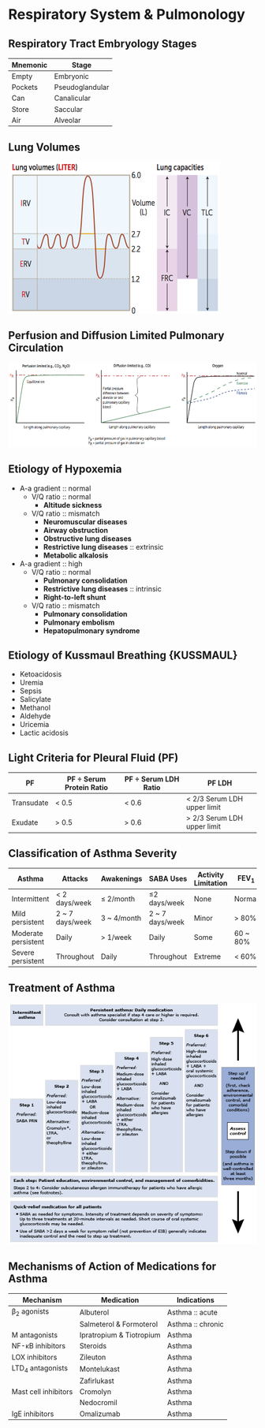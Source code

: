 # Respiratory System & Pulmonology

## Respiratory Tract Embryology Stages

|Mnemonic|Stage|
|-|-|
|Empty|Embryonic|
|Pockets|Pseudoglandular|
|Can|Canalicular|
|Store|Saccular|
|Air|Alveolar|

## Lung Volumes

![](../Figures/Lung%20Volumes.png)

## Perfusion and Diffusion Limited Pulmonary Circulation

![](../Figures/Perfusion%20and%20Diffusion%20Limited%20Pulmonary%20Circulation.png)

## Etiology of Hypoxemia

- A-a gradient :: normal
	- V/Q ratio :: normal
		- **Altitude sickness**
	- V/Q ratio :: mismatch
		- **Neuromuscular diseases**
		- **Airway obstruction**
		- **Obstructive lung diseases**
		- **Restrictive lung diseases** :: extrinsic
		- **Metabolic alkalosis**
- A-a gradient :: high
	- V/Q ratio :: normal
		- **Pulmonary consolidation**
		- **Restrictive lung diseases** :: intrinsic
		- **Right-to-left shunt**
	- V/Q ratio :: mismatch
		- **Pulmonary consolidation**
		- **Pulmonary embolism**
		- **Hepatopulmonary syndrome**

## Etiology of Kussmaul Breathing {KUSSMAUL}

- Ketoacidosis
- Uremia
- Sepsis
- Salicylate
- Methanol
- Aldehyde
- Uricemia
- Lactic acidosis

## Light Criteria for Pleural Fluid (PF)

|PF|PF ÷ Serum Protein Ratio|PF ÷ Serum LDH Ratio|PF LDH|
|-|-|-|-|
|Transudate|< 0.5|< 0.6|< 2/3 Serum LDH upper limit|
|Exudate|> 0.5|> 0.6|> 2/3 Serum LDH upper limit|

## Classification of Asthma Severity

|Asthma|Attacks|Awakenings|SABA Uses|Activity Limitation|FEV<sub>1</sub>|FEV<sub>1</sub>/FVC|
|-|-|-|-|-|-|-|
|Intermittent|< 2 days/week|≤ 2/month|≤2 days/week|None|Normal|Normal|
|Mild persistent|2 ~ 7 days/week|3 ~ 4/month|2 ~ 7 days/week|Minor|> 80%|Normal|
|Moderate persistent|Daily|> 1/week|Daily|Some|60 ~ 80%|↓ < 5%|
|Severe persistent|Throughout|Daily|Throughout|Extreme|< 60%|↓ > 5%|

## Treatment of Asthma

![](../Figures/Treatment%20of%20Asthma.gif)

## Mechanisms of Action of Medications for Asthma

|Mechanism|Medication|Indications|
|-|-|-|
|β<sub>2</sub> agonists|Albuterol|Asthma :: acute|
||Salmeterol & Formoterol|Asthma :: chronic|
|M antagonists|Ipratropium & Tiotropium|Asthma|
|NF-κB inhibitors|Steroids|Asthma|
|LOX inhibitors|Zileuton|Asthma|
|LTD<sub>4</sub> antagonists|Montelukast|Asthma|
||Zafirlukast|Asthma|
|Mast cell inhibitors|Cromolyn|Asthma|
||Nedocromil|Asthma|
|IgE inhibitors|Omalizumab|Asthma|
